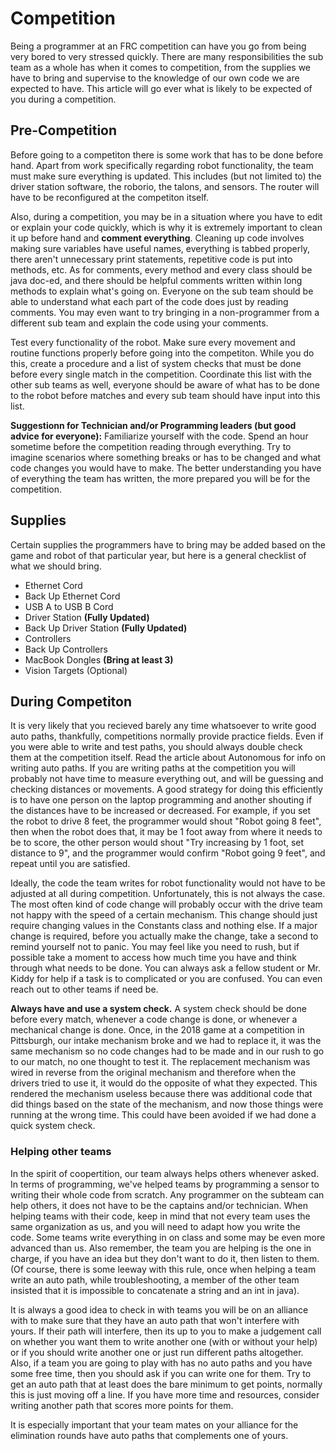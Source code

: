 # Competition

Being a programmer at an FRC competition can have you go from being very bored to very stressed quickly. There are many responsibilities the sub team as a whole has when it comes to competition, from the supplies we have to bring and supervise to the knowledge of our own code we are expected to have. This article will go ever what is likely to be expected of you during a competition. 


## Pre-Competition 

Before going to a competiton there is some work that has to be done before hand. Apart from work specifically regarding robot functionality, the team must make sure everything is updated. This includes (but not limited to) the driver station software, the roborio, the talons, and sensors. The router will have to be reconfigured at the competiton itself. 

Also, during a competition, you may be in a situation where you have to edit or explain your code quickly, which is why it is extremely important to clean it up before hand and **comment everything**. Cleaning up code involves making sure variables have useful names, everything is tabbed properly, there aren't unnecessary print statements, repetitive code is put into methods, etc. As for comments, every method and every class should be java doc-ed, and there should be helpful comments written within long methods to explain what's going on. Everyone on the sub team should be able to understand what each part of the code does just by reading comments. You may even want to try bringing in a non-programmer from a different sub team and explain the code using your comments. 

Test every functionality of the robot. Make sure every movement and routine functions properly before going into the competiton. While you do this, create a procedure and a list of system checks that must be done before every single match in the competition. Coordinate this list with the other sub teams as well, everyone should be aware of what has to be done to the robot before matches and every sub team should have input into this list. 

**Suggestionn for Technician and/or Programming leaders (but good advice for everyone):** Familiarize yourself with the code. Spend an hour sometime before the competition reading through everything. Try to imagine scenarios where something breaks or has to be changed and what code changes you would have to make. The better understanding you have of everything the team has written, the more prepared you will be for the competition. 

## Supplies

Certain supplies the programmers have to bring may be added based on the game and robot of that particular year, but here is a general checklist of what we should bring.

* Ethernet Cord
* Back Up Ethernet Cord
* USB A to USB B Cord
* Driver Station **(Fully Updated)**
* Back Up Driver Station **(Fully Updated)**
* Controllers
* Back Up Controllers
* MacBook Dongles **(Bring at least 3)**
* Vision Targets (Optional)

## During Competiton

It is very likely that you recieved barely any time whatsoever to write good auto paths, thankfully, competitions normally provide practice fields. Even if you were able to write and test paths, you should always double check them at the competition itself. Read the article about Autonomous for info on writing auto paths. If you are writing paths at the competition you will probably not have time to measure everything out, and will be guessing and checking distances or movements. A good strategy for doing this efficiently is to have one person on the laptop programming and another shouting if the distances have to be increased or decreased. For example, if you set the robot to drive 8 feet, the programmer would shout "Robot going 8 feet", then when the robot does that, it may be 1 foot away from where it needs to be to score, the other person would shout "Try increasing by 1 foot, set distance to 9", and the programmer would confirm "Robot going 9 feet", and repeat until you are satisfied. 

Ideally, the code the team writes for robot functionality would not have to be adjusted at all during competition. Unfortunately, this is not always the case. The most often kind of code change will probably occur with the drive team not happy with the speed of a certain mechanism. This change should just require changing values in the Constants class and nothing else. If a major change is required, before you actually make the change, take a second to remind yourself not to panic. You may feel like you need to rush, but if possible take a moment to access how much time you have and think through what needs to be done. You can always ask a fellow student or Mr. Kiddy for help if a task is to complicated or you are confused. You can even reach out to other teams if need be. 

**Always have and use a system check.** A system check should be done before every match, whenever a code change is done, or whenever a mechanical change is done. Once, in the 2018 game at a competition in Pittsburgh, our intake mechanism broke and we had to replace it, it was the same mechanism so no code changes had to be made and in our rush to go to our match, no one thought to test it. The replacement mechanism was wired in reverse from the original mechanism and therefore when the drivers tried to use it, it would do the opposite of what they expected. This rendered the mechanism useless because there was additional code that did things based on the state of the mechanism, and now those things were running at the wrong time. This could have been avoided if we had done a quick system check. 

### Helping other teams

In the spirit of coopertition, our team always helps others whenever asked. In terms of programming, we've helped teams by programming a sensor to writing their whole code from scratch. Any programmer on the subteam can help others, it does not have to be the captains and/or technician. When helping teams with their code, keep in mind that not every team uses the same organization as us, and you will need to adapt how you write the code. Some teams write everything in on class and some may be even more advanced than us. Also remember, the team you are helping is the one in charge, if you have an idea but they don't want to do it, then listen to them. (Of course, there is some leeway with this rule, once when helping a team write an auto path, while troubleshooting, a member of the other team insisted that it is impossible to concatenate a string and an int in java).

It is always a good idea to check in with teams you will be on an alliance with to make sure that they have an auto path that won't interfere with yours. If their path will interfere, then its up to you to make a judgement call on whether you want them to write another one (with or without your help) or if you should write another one or just run different paths altogether. Also, if a team you are going to play with has no auto paths and you have some free time, then you should ask if you can write one for them. Try to get an auto path that at least does the bare minimum to get points, normally this is just moving off a line. If you have more time and resources, consider writing another path that scores more points for them. 

It is especially important that your team mates on your alliance for the elimination rounds have auto paths that complements one of yours.